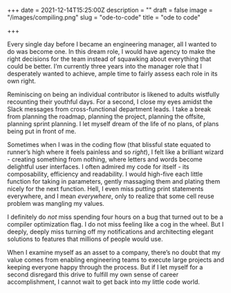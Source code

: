 +++
date = 2021-12-14T15:25:00Z
description = ""
draft = false
image = "/images/compiling.png"
slug = "ode-to-code"
title = "ode to code"

+++

Every single day before I became an engineering manager, all I wanted to do was become one. In this dream role, I would have agency to make the right decisions for the team instead of squawking about everything that could be better. I’m currently three years into the manager role that I desperately wanted to achieve, ample time to fairly assess each role in its own right.

Reminiscing on being an individual contributor is likened to adults wistfully recounting their youthful days. For a second, I close my eyes amidst the Slack messages from cross-functional department leads. I take a break from planning the roadmap, planning the project, planning the offsite, planning sprint planning. I let myself dream of the life of no plans, of plans being put in front of me. 

Sometimes when I was in the coding flow (that blissful state equated to runner’s high where it feels painless and so _right_), I felt like a brilliant wizard - creating something from nothing, where letters and words become delightful user interfaces. I often admired my code for itself - its composability, efficiency and readability. I would high-five each little function for taking in parameters, gently massaging them and plating them nicely for the next function. Hell, I even miss putting print statements everywhere, and I mean _everywhere_, only to realize that some cell reuse problem was mangling my values.

I definitely do _not_ miss spending four hours on a bug that turned out to be a compiler optimization flag. I do not miss feeling like a cog in the wheel. But I deeply, deeply miss turning off my notifications and architecting elegant solutions to features that millions of people would use.

When I examine myself as an asset to a company, there’s no doubt that my value comes from enabling engineering teams to execute large projects and keeping everyone happy through the process. But if I let myself for a second disregard this drive to fulfill my own sense of career accomplishment, I cannot wait to get back into my little code world.



